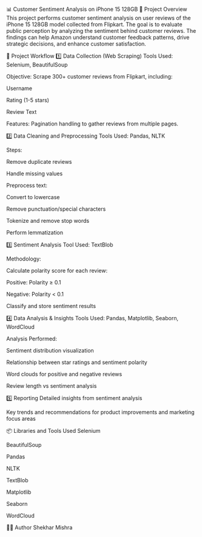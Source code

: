 📊 Customer Sentiment Analysis on iPhone 15 128GB
📌 Project Overview
This project performs customer sentiment analysis on user reviews of the iPhone 15 128GB model collected from Flipkart. The goal is to evaluate public perception by analyzing the sentiment behind customer reviews. The findings can help Amazon understand customer feedback patterns, drive strategic decisions, and enhance customer satisfaction.

🚀 Project Workflow
1️⃣ Data Collection (Web Scraping)
Tools Used: Selenium, BeautifulSoup

Objective: Scrape 300+ customer reviews from Flipkart, including:

Username

Rating (1-5 stars)

Review Text

Features: Pagination handling to gather reviews from multiple pages.

2️⃣ Data Cleaning and Preprocessing
Tools Used: Pandas, NLTK

Steps:

Remove duplicate reviews

Handle missing values

Preprocess text:

Convert to lowercase

Remove punctuation/special characters

Tokenize and remove stop words

Perform lemmatization

3️⃣ Sentiment Analysis
Tool Used: TextBlob

Methodology:

Calculate polarity score for each review:

Positive: Polarity ≥ 0.1

Negative: Polarity < 0.1

Classify and store sentiment results

4️⃣ Data Analysis & Insights
Tools Used: Pandas, Matplotlib, Seaborn, WordCloud

Analysis Performed:

Sentiment distribution visualization

Relationship between star ratings and sentiment polarity

Word clouds for positive and negative reviews

Review length vs sentiment analysis

5️⃣ Reporting
Detailed insights from sentiment analysis

Key trends and recommendations for product improvements and marketing focus areas

📦 Libraries and Tools Used
Selenium

BeautifulSoup

Pandas

NLTK

TextBlob

Matplotlib

Seaborn

WordCloud

👨‍💻 Author
Shekhar Mishra

